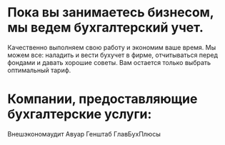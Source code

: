 # Пока вы занимаетесь бизнесом, мы ведем бухгалтерский учет. 

Качественно выполняем свою работу и экономим ваше время. Мы можем все: наладить и вести бухучет в фирме, отчитываться перед фондами и давать хорошие советы. Вам остается только выбрать оптимальный тариф.

# Компании, предоставляющие бухгалтерские услуги:

Внешэкономаудит 
Авуар 
Генштаб 
ГлавБухПлюсы
